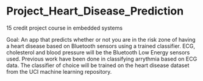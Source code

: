 # Project_Heart_Disease_Prediction
 15 credit project course in embedded systems
 
 Goal: An app that predicts whether or not you are in the risk zone of having a heart disease based on Bluetooth sensors using a trained classifier. ECG, cholesterol and blood pressure will be the Bluetooth Low Energy sensors used. Previous work have been done in classifying arrythmia based on ECG data. The classifier of choice will be trained on the heart disease dataset from the UCI machine learning repository.

